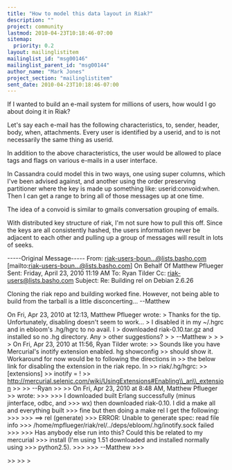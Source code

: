 ```yaml
---
title: "How to model this data layout in Riak?"
description: ""
project: community
lastmod: 2010-04-23T10:18:46-07:00
sitemap:
  priority: 0.2
layout: mailinglistitem
mailinglist_id: "msg00146"
mailinglist_parent_id: "msg00144"
author_name: "Mark Jones"
project_section: "mailinglistitem"
sent_date: 2010-04-23T10:18:46-07:00
---
```



If I wanted to build an e-mail system for millions of users, how would I go 
about doing it in Riak?

Let's say each e-mail has the following characteristics, to, sender, header, 
body, when, attachments. Every user is identified by a userid, and to is not 
necessarily the same thing as userid.

In addition to the above characteristics, the user would be allowed to place 
tags and flags on various e-mails in a user interface.

In Cassandra could model this in two ways, one using super columns, which I've 
been advised against, and another using the order preserving partitioner where 
the key is made up something like: userid:convoid:when. Then I can get a 
range to bring all of those messages up at one time.

The idea of a convoid is similar to gmails conversation grouping of emails.

With distributed key structure of riak, I'm not sure how to pull this off. 
Since the keys are all consistently hashed, the users information never be 
adjacent to each other and pulling up a group of messages will result in lots 
of seeks.

-----Original Message-----
From: riak-users-boun...@lists.basho.com 
[mailto:riak-users-boun...@lists.basho.com] On Behalf Of Matthew Pflueger
Sent: Friday, April 23, 2010 11:19 AM
To: Ryan Tilder
Cc: riak-users@lists.basho.com
Subject: Re: Building rel on Debian 2.6.26

Cloning the riak repo and building worked fine. However, not being
able to build from the tarball is a little disconcerting...
--Matthew

On Fri, Apr 23, 2010 at 12:13, Matthew Pflueger
 wrote:
&gt; Thanks for the tip. Unfortunately, disabling doesn't seem to work...
&gt; I disabled it in my ~/.hgrc and in ebloom's .hg/hgrc to no avail. I
&gt; downloaded riak-0.10.tar.gz and installed so no .hg directory. Any
&gt; other suggestions?
&gt;
&gt; --Matthew
&gt;
&gt;
&gt;
&gt; On Fri, Apr 23, 2010 at 11:56, Ryan Tilder  wrote:
&gt;&gt; Sounds like you have Mercurial's inotify extension enabled. hg showconfig
&gt;&gt; should show it. Workaround for now would be to following the directions in
&gt;&gt; the below link for disabling the extension in the riak repo. In
&gt;&gt; riak/.hg/hgrc:
&gt;&gt; [extensions]
&gt;&gt; inotify = !
&gt;&gt; http://mercurial.selenic.com/wiki/UsingExtensions#Enabling\\_an\\_extension
&gt;&gt;
&gt;&gt; --Ryan
&gt;&gt;
&gt;&gt; On Fri, Apr 23, 2010 at 8:48 AM, Matthew Pflueger
&gt;&gt;  wrote:
&gt;&gt;&gt;
&gt;&gt;&gt; I downloaded built Erlang successfully (minus jinterface, odbc, and
&gt;&gt;&gt; wx) then downloaded riak-0.10. I did a make all and everything built
&gt;&gt;&gt; fine but then doing a make rel I get the following:
&gt;&gt;&gt;
&gt;&gt;&gt; ==&gt; rel (generate)
&gt;&gt;&gt; ERROR: Unable to generate spec: read file info
&gt;&gt;&gt; /home/mpflueger/riak/rel/../deps/ebloom/.hg/inotify.sock failed
&gt;&gt;&gt;
&gt;&gt;&gt; Has anybody else run into this? Could this be related to my mercurial
&gt;&gt;&gt; install (I'm using 1.51 downloaded and installed normally using
&gt;&gt;&gt; python2.5).
&gt;&gt;&gt;
&gt;&gt;&gt; --Matthew
&gt;&gt;&gt;

&gt;&gt;
&gt;&gt;
&gt;

